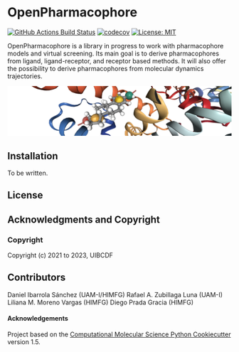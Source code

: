 # OpenPharmacophore

[![GitHub Actions Build Status](https://github.com/uibcdf/OpenPharmacophore/workflows/CI/badge.svg)](https://github.com/uibcdf/molsysmt/actions?query=workflow%3ACI)
[![codecov](https://codecov.io/gh/uibcdf/OpenPharmacophore/master/graph/badge.svg)](https://codecov.io/gh/uibcdf/OpenPharmacophore/branch/master)
[![License: MIT](https://img.shields.io/badge/License-MIT-yellow.svg)](https://opensource.org/licenses/MIT)


OpenPharmacophore is a library in progress to work with pharmacophore models and virtual screening. 
Its main goal is to derive pharmacophores from ligand, ligand-receptor, and receptor based methods.
It will also offer the possibility to derive pharmacophores from molecular dynamics trajectories.


<img src="./pharmacophore.png" alt="pharmacophore">


## Installation

To be written.

## License


## Acknowledgments and Copyright

### Copyright

Copyright (c) 2021 to 2023, UIBCDF

## Contributors

Daniel Ibarrola Sánchez (UAM-I/HIMFG)
Rafael A. Zubillaga Luna (UAM-I)
Liliana M. Moreno Vargas (HIMFG)
Diego Prada Gracia (HIMFG)

#### Acknowledgements
 
Project based on the 
[Computational Molecular Science Python Cookiecutter](https://github.com/molssi/cookiecutter-cms) version 1.5.

